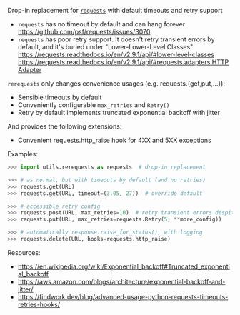 Drop-in replacement for [`requests`](https://github.com/psf/requests) with default timeouts and retry support

 * `requests` has no timeout by default and can hang forever
   https://github.com/psf/requests/issues/3070
 * `requests` has poor retry support. It doesn't retry transient errors by
   default, and it's buried under "Lower-Lower-Level Classes"
   https://requests.readthedocs.io/en/v2.9.1/api/#lower-level-classes
   https://requests.readthedocs.io/en/v2.9.1/api/#requests.adapters.HTTPAdapter

`rerequests` only changes convenience usages (e.g. requests.{get,put,...}):

 * Sensible timeouts by default
 * Conveniently configurable `max_retries` and `Retry()`
 * Retry by default implements truncated exponential backoff with jitter

And provides the following extensions:

 * Convenient requests.http_raise hook for 4XX and 5XX exceptions

Examples:

```python
>>> import utils.rerequests as requests  # drop-in replacement

>>> # as normal, but with timeouts by default (and no retries)
>>> requests.get(URL)
>>> requests.get(URL, timeout=(3.05, 27))  # override default

>>> # accessible retry config
>>> requests.post(URL, max_retries=10)  # retry transient errors despite POST
>>> requests.put(URL, max_retries=requests.Retry(5, **more_config))

>>> # automatically response.raise_for_status(), with logging
>>> requests.delete(URL, hooks=requests.http_raise)
```

Resources:
 * https://en.wikipedia.org/wiki/Exponential_backoff#Truncated_exponential_backoff
 * https://aws.amazon.com/blogs/architecture/exponential-backoff-and-jitter/
 * https://findwork.dev/blog/advanced-usage-python-requests-timeouts-retries-hooks/
